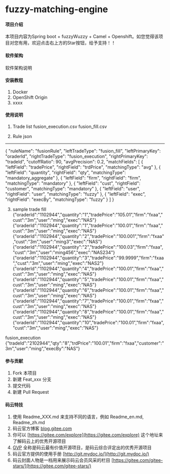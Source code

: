 # fuzzy-matching-engine

#### 项目介绍
本项目内容为Spring boot + fuzzyWuzzy + Camel + Openshift。如您觉得该项目对您有用，欢迎点击右上方的Star按钮，给予支持！！

#### 软件架构
软件架构说明


#### 安装教程

1. Docker
2. OpenShift Origin
3. xxxx

#### 使用说明

1. Trade list
fusion_execution.csv
fusion_fill.csv

2. Rule json
------------
   {
       "ruleName": "fusionRule",
       "leftTradeType": "fusion_fill",
       "leftPrimaryKey": "oraderId",
       "rightTradeType": "fusion_execution",
       "rightPrimaryKey": "tradeId",
       "cutoffRatio": 90,
       "avgPrecision": 0.2,
       "matchFields": [
         {
           "leftField": "tradePrice",
           "rightField": "trdPrice",
           "matchingType": "avg"
         },
         {
           "leftField": "quantity",
           "rightField": "qty",
           "matchingType": "mandatory_aggregate"
         },
         {
           "leftField": "firm",
           "rightField": "firm",
           "matchingType": "mandatory"
         },
         {
           "leftField": "cust",
           "rightField": "customer",
           "matchingType": "mandatory"
         },
         {
           "leftField": "user",
           "rightField": "user",
           "matchingType": "fuzzy"
         },
         {
           "leftField": "exec",
           "rightField": "execBy",
           "matchingType": "fuzzy"
         }
       ]
     }



3. sample trade
fill
{"oraderId":"1102944","quantity":"1","tradePrice":"105.01","firm":"fxaa","cust":"3m","user":"ming","exec":"NAS"}
{"oraderId":"1102944","quantity":"1","tradePrice":"100.01","firm":"fxaa","cust":"3m","user":"ming","exec":"NAS"}
{"oraderId":"1102944","quantity":"2","tradePrice":"100.001","firm":"fxaa","cust":"3m","user":"ming3","exec":"NAS"}
{"oraderId":"1102944","quantity":"2","tradePrice":"100.03","firm":"fxaa","cust":"3m","user":"ming456","exec":"NAS234"}
{"oraderId":"1102944","quantity":"3","tradePrice":"99.9999","firm":"fxaa","cust":"3m","user":"ming","exec":"NAS2"}
{"oraderId":"1102944","quantity":"4","tradePrice":"100.01","firm":"fxaa","cust":"3m","user":"ming","exec":"NAS"}
{"oraderId":"1102944","quantity":"5","tradePrice":"100.01","firm":"fxaa","cust":"3m","user":"ming","exec":"NAS"}
{"oraderId":"1102944","quantity":"6","tradePrice":"100.01","firm":"fxaa","cust":"3m","user":"ming","exec":"NAS"}
{"oraderId":"1102944","quantity":"7","tradePrice":"100.01","firm":"fxaa","cust":"3m","user":"ming","exec":"NAS"}
{"oraderId":"1102944","quantity":"8","tradePrice":"100.01","firm":"fxaa","cust":"3m","user":"ming","exec":"NAS"}
{"oraderId":"1102944","quantity":"10","tradePrice":"100.01","firm":"fxaa","cust":"3m","user":"ming","exec":"NAS"}

fusion_execution
{"tradeId":"2102944","qty":"8","trdPrice":"100.01","firm":"fxaa","customer":"3m","user":"ming","execBy":"NAS"}

#### 参与贡献

1. Fork 本项目
2. 新建 Feat_xxx 分支
3. 提交代码
4. 新建 Pull Request


#### 码云特技

1. 使用 Readme\_XXX.md 来支持不同的语言，例如 Readme\_en.md, Readme\_zh.md
2. 码云官方博客 [blog.gitee.com](https://blog.gitee.com)
3. 你可以 [https://gitee.com/explore](https://gitee.com/explore) 这个地址来了解码云上的优秀开源项目
4. [GVP](https://gitee.com/gvp) 全称是码云最有价值开源项目，是码云综合评定出的优秀开源项目
5. 码云官方提供的使用手册 [http://git.mydoc.io/](http://git.mydoc.io/)
6. 码云封面人物是一档用来展示码云会员风采的栏目 [https://gitee.com/gitee-stars/](https://gitee.com/gitee-stars/)